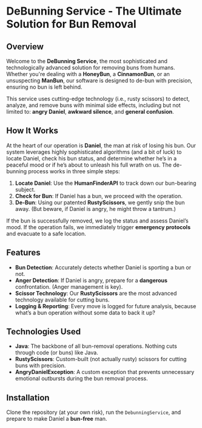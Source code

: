 # DeBunning Service - The Ultimate Solution for Bun Removal

## Overview
Welcome to the **DeBunning Service**, the most sophisticated and technologically advanced solution for removing buns from humans. Whether you're dealing with a **HoneyBun**, a **CinnamonBun**, or an unsuspecting **ManBun**, our software is designed to de-bun with precision, ensuring no bun is left behind.

This service uses cutting-edge technology (i.e., rusty scissors) to detect, analyze, and remove buns with minimal side effects, including but not limited to: **angry Daniel**, **awkward silence**, and **general confusion**.

## How It Works
At the heart of our operation is **Daniel**, the man at risk of losing his bun. Our system leverages highly sophisticated algorithms (and a bit of luck) to locate Daniel, check his bun status, and determine whether he’s in a peaceful mood or if he’s about to unleash his full wrath on us. The de-bunning process works in three simple steps:

1. **Locate Daniel**: Use the **HumanFinderAPI** to track down our bun-bearing subject.
2. **Check for Bun**: If Daniel has a bun, we proceed with the operation.
3. **De-Bun**: Using our patented **RustyScissors**, we gently snip the bun away. (But beware, if Daniel is angry, he might throw a tantrum.)

If the bun is successfully removed, we log the status and assess Daniel’s mood. If the operation fails, we immediately trigger **emergency protocols** and evacuate to a safe location.

## Features
- **Bun Detection**: Accurately detects whether Daniel is sporting a bun or not.
- **Anger Detection**: If Daniel is angry, prepare for a **dangerous** confrontation. (Anger management is key).
- **Scissor Technology**: Our **RustyScissors** are the most advanced technology available for cutting buns.
- **Logging & Reporting**: Every move is logged for future analysis, because what’s a bun operation without some data to back it up?

## Technologies Used
- **Java**: The backbone of all bun-removal operations. Nothing cuts through code (or buns) like Java.
- **RustyScissors**: Custom-built (not actually rusty) scissors for cutting buns with precision.
- **AngryDanielException**: A custom exception that prevents unnecessary emotional outbursts during the bun removal process.

## Installation
Clone the repository (at your own risk), run the `DebunningService`, and prepare to make Daniel a **bun-free** man.
